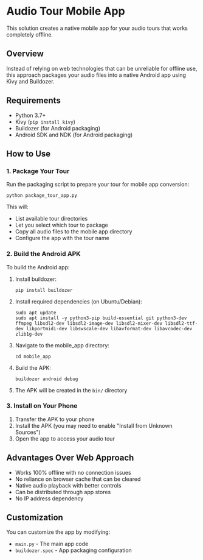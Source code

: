 # Audio Tour Mobile App

This solution creates a native mobile app for your audio tours that works completely offline.

## Overview

Instead of relying on web technologies that can be unreliable for offline use, this approach packages your audio files into a native Android app using Kivy and Buildozer.

## Requirements

- Python 3.7+
- Kivy (`pip install kivy`)
- Buildozer (for Android packaging)
- Android SDK and NDK (for Android packaging)

## How to Use

### 1. Package Your Tour

Run the packaging script to prepare your tour for mobile app conversion:

```
python package_tour_app.py
```

This will:
- List available tour directories
- Let you select which tour to package
- Copy all audio files to the mobile app directory
- Configure the app with the tour name

### 2. Build the Android APK

To build the Android app:

1. Install buildozer:
   ```
   pip install buildozer
   ```

2. Install required dependencies (on Ubuntu/Debian):
   ```
   sudo apt update
   sudo apt install -y python3-pip build-essential git python3-dev ffmpeg libsdl2-dev libsdl2-image-dev libsdl2-mixer-dev libsdl2-ttf-dev libportmidi-dev libswscale-dev libavformat-dev libavcodec-dev zlib1g-dev
   ```

3. Navigate to the mobile_app directory:
   ```
   cd mobile_app
   ```

4. Build the APK:
   ```
   buildozer android debug
   ```

5. The APK will be created in the `bin/` directory

### 3. Install on Your Phone

1. Transfer the APK to your phone
2. Install the APK (you may need to enable "Install from Unknown Sources")
3. Open the app to access your audio tour

## Advantages Over Web Approach

- Works 100% offline with no connection issues
- No reliance on browser cache that can be cleared
- Native audio playback with better controls
- Can be distributed through app stores
- No IP address dependency

## Customization

You can customize the app by modifying:
- `main.py` - The main app code
- `buildozer.spec` - App packaging configuration
